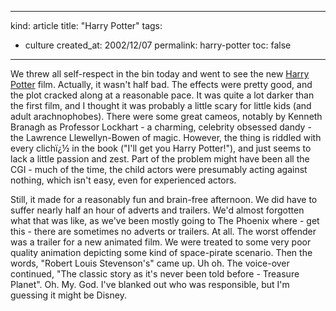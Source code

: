 -----
kind: article
title: "Harry Potter"
tags:
- culture
created_at: 2002/12/07
permalink: harry-potter
toc: false
-----

<p>We threw all self-respect in the bin today and went to see the new <a href="http://harrypotter.warnerbros.co.uk/home.html" title="Official Harry Potter site">Harry Potter</a> film. Actually, it wasn't half bad. The effects were pretty good, and the plot cracked along at a reasonable pace. It was quite a lot darker than the first film, and I thought it was probably a little scary for little kids (and adult arachnophobes). There were some great cameos, notably by Kenneth Branagh as Professor Lockhart - a charming, celebrity obsessed dandy - the Lawrence Llewellyn-Bowen of magic. However, the thing is riddled with every clichï¿½ in the book ("I'll get you Harry Potter!"), and just seems to lack a little passion and zest. Part of the problem might have been all the CGI - much of the time, the child actors were presumably acting against nothing, which isn't easy, even for experienced actors.</p>

<p>Still, it made for a reasonably fun and brain-free afternoon. We did have to suffer nearly half an hour of adverts and trailers. We'd almost forgotten what that was like, as we've been mostly going to The Phoenix where - get this - there are sometimes no adverts or trailers. At all. The worst offender was a trailer for a new animated film. We were treated to some very poor quality animation depicting some kind of space-pirate scenario. Then the words, "Robert Louis Stevenson's" came up. Uh oh. The voice-over continued, "The classic story as it's never been told before - Treasure Planet". Oh. My. God. I've blanked out who was responsible, but I'm guessing it might be Disney.</p>
